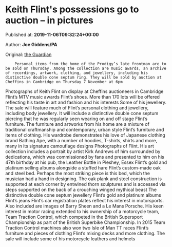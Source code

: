 
# Keith Flint's possessions go to auction – in pictures

Published at: **2019-11-06T09:32:24+00:00**

Author: **Joe Giddens/PA**

Original: [the Guardian](https://www.theguardian.com/music/gallery/2019/nov/06/keith-flint-prodigy-possessions-go-to-auction-in-pictures)


        Personal items from the home of the Prodigy’s late frontman are to be sold on Thursday. Among the collection are music awards, an archive of recordings, artwork, clothing, and jewellery, including his distinctive double cone septum ring. They will be sold by auction at Cheffins in Cambridge on Thursday 7 November at 6pm
      
Photographs of Keith Flint on display at Cheffins auctioneers in Cambridge
Flint’s MTV music awards
Flint’s shoes. More than 170 lots will be offered reflecting his taste in art and fashion and his interests
Some of his jewellery. The sale will feature much of Flint’s personal clothing and jewellery, including body jewellery. It will include a distinctive double cone septum piercing that he was regularly seen wearing on and off stage
Flint’s furniture. The furniture and artworks from his home are a mixture of traditional craftmanship and contemporary, urban style
Flint’s furniture and items of clothing. His wardrobe demonstrates his love of Japanese clothing brand Bathing Ape, with a number of hoodies, T-shirts, shirts and more, many in its signature camouflage designs
Photographs of Flint. His art collection includes a portrait by artist Kirk Andrews of him surrounded by dedications, which was commissioned by fans and presented to him on his 47th birthday at his pub, the Leather Bottle in Pleshey, Essex
Flint’s gold and platinum selling albums alongside a stuffed hare
Flint’s custom-made oak and steel bed. Perhaps the most striking piece is this bed, which the musician had a hand in designing. The oak plank and steel construction is supported at each corner by entwined thorn sculptures and is accessed via steps supported on the back of a crouching winged mythical beast
The distinctive double cone septum jewellery
Flint’s gold and platinum albums
Flint’s jeans
Flint’s car registration plates reflect his interest in motorsports. Also included are images of Barry Sheen and a Le Mans Porsche. His keen interest in motor racing extended to his ownership of a motorcycle team, Team Traction Control, which competed in the British Supersport Championship as part of the British Superbike Championship. In 2015 Team Traction Control machines also won two Isle of Man TT races
Flint’s furniture and pieces of clothing
Flint’s mixing decks and more clothing. The sale will include some of his motorcycle leathers and helmets
